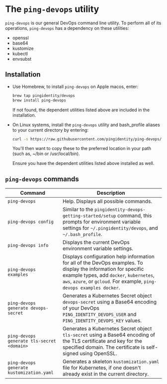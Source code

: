 # The `ping-devops` utility

`ping-devops` is our general DevOps command line utility. To perform all of its operations, `ping-devops` has a dependency on these utilities:

* openssl
* base64
* kustomize
* kubectl
* envsubst

## Installation

* Use Homebrew, to install `ping-devops` on Apple macos, enter:

  ```bash
  brew tap pingidentity/devops
  brew install ping-devops
  ```

  If not found, the dependent utilities listed above are included in the installation.

* On Linux systems, install the `ping-devops` utility and bash_profile aliases to your current directory by entering:

  ```bash
  curl -s https://raw.githubusercontent.com/pingidentity/ping-devops/master/install.sh | bash
  ```

  You'll then want to copy these to the preferred location in your path (such as, ~/bin or /usr/local/bin).

  Ensure you have the dependent utilities listed above installed as well.

## `ping-devops` commands

| Command | Description |
| --- | --- |
| `ping-devops` | Help. Displays all possible commands. |
| `ping-devops config` | Similar to the `pingidentity-devops-getting-started/setup` command, this prompts for environment variable settings for `~/.pingidentity/devops`, and `~/.bash_profile`. |
| `ping-devops info` | Displays the current DevOps environment variable settings. |
| `ping-devops examples` | Displays configuration help information for all of the DevOps examples. To display the information for specific example types, add `docker`, `kubernetes`, `aws`, `azure`, or `gcloud`. For example, `ping-devops examples docker`. |
| `ping-devops generate devops-secret` | Generates a Kubernetes Secret object `devops-secret` using a Base64 encoding of your DevOps `PING_IDENTITY_DEVOPS_USER` and `PING_IDENTITY_DEVOPS_KEY` values. |
| `ping-devops generate tls-secret <domain>` | Generates a Kubernetes Secret object `tls-secret` using a Base64 encoding of the TLS certificate and key for the specified domain. The certificate is self-signed using OpenSSL. |
| `ping-devops generate kustomization.yaml` | Generates a skeleton `kustomization.yaml` file for Kubernetes, if one doesn't already exist in the current directory. |

